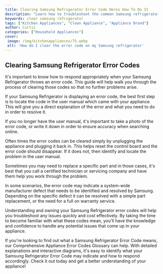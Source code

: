 ```yaml
---
title: Clearing Samsung Refrigerator Error Code Heres How To Do It
description: "Learn how to troubleshoot the common Samsung refrigerator error codes and get your food back to optimal temperature Step-by-step instructions to help you quickly and easily fix the issue"
keywords: clear samsung refrigerator
tags: ["Kitchen Appliances", "Clean Appliance", "Appliance Brand"]
author: Curtis
categories: ["Household Appliances"]
cover: 
 image: /img/kitchenappliances/75.webp
 alt: 'How do I clear the error code on my Samsung refrigerator'
---
```

## Clearing Samsung Refrigerator Error Codes
It's important to know how to respond appropriately when your Samsung Refrigerator throws an error code. This guide will help walk you through the process of clearing those codes so that no further problems arise.

If your Samsung Refrigerator is displaying an error code, the best first step is to locate the code in the user manual which came with your appliance. This will give you a direct explanation of the error and what you need to do in order to resolve it.

If you no longer have the user manual, it's important to take a photo of the error code, or write it down in order to ensure accuracy when searching online.

Often times the error codes can be cleared simply by unplugging the appliance and plugging it back in. This helps reset the control board and the error code should disappear. If it does not, then identify and locate the problem in the user manual. 

Sometimes you may need to replace a specific part and in those cases, it's best that you call a certified technician or servicing company and have them help you work through the problem.

In some scenarios, the error code may indicate a system-wide manufacturer defect that needs to be identified and resolved by Samsung. Depending on the specific defect it can be resolved with a simple part replacement, or the need for a full on warranty service. 

Understanding and owning your Samsung Refrigerator error codes will help you troubleshoot any issues quickly and cost effectively. By taking the time to become familiar with what these codes mean, you'll have the knowledge and confidence to handle any potential issues that come up in your appliance.

If you're looking to find out what a Samsung Refrigerator Error Code means, our Comprehensive Appliance Error Codes Glossary can help. With detailed explanations and interactive diagrams, it's easy to identify what your Samsung Refrigerator Error Code may indicate and how to respond accordingly. Check it out today and get a better understanding of your appliance!
